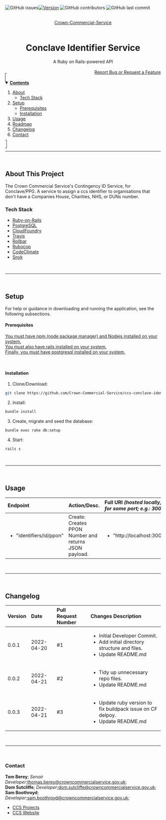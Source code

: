<!-- PROJECT SHIELDS -->
<img alt="GitHub issues" src="https://img.shields.io/github/issues/Crown-Commercial-Service/ccs-conclave-identifier-service">[![Version][version-shield]][version-url]
<img alt="GitHub contributors" src="https://img.shields.io/github/contributors/Crown-Commercial-Service/ccs-conclave-identifier-service">
<img alt="GitHub last commit" src="https://img.shields.io/github/last-commit/Crown-Commercial-Service/ccs-conclave-identifier-service">



<!-- PROJECT LOGO -->
<br>
<div align="center">
  <a href="https://github.com/Crown-Commercial-Service">
    Crown-Commercial-Service
  </a><br><br>
  <div align="center"><h1>Conclave Identifier Service</h1>A Ruby on Rails-powered API</div>
  <div align="right">
    <br>
    <a href="https://github.com/Crown-Commercial-Service/ccs-conclave-identifier-service/issues">Report Bug or Request a Feature</a>
  </div>
</div>



<!-- TABLE OF CONTENTS -->
<details open="open" style="padding:4px;display:inline;border-width:1px;border-style:solid;">
  <summary><b style="display: inline-block"><u>Contents</u></b></summary>
    <ol>
        <li>
        <a href="#about-this-project">About</a>
        <ul>
            <li><a href="#tech-stack">Tech Stack</a></li>
        </ul>
        </li>
        <li>
        <a href="#setup">Setup</a>
        <ul>
            <li><a href="#prerequisites">Prerequisites</a></li>
            <li><a href="#installation">Installation</a></li>
        </ul>
        </li>
        <li><a href="#usage">Usage</a></li>
        <li><a href="#roadmap">Roadmap</a></li>
        <li><a href="#changelog">Changelog</a></li>
        <li><a href="#contact">Contact</a></li>
    </ol>
</details><hr><br>



<!-- ABOUT THis PROJECT -->
## About This Project
The Crown Commercial Service's Contingency ID Service, for Conclave/PPG. A service to assign a ccs identifier to organisations that don't have a Companies House, Charities, NHS, or DUNs number.

### Tech Stack
* [Ruby-on-Rails](https://rubyonrails.org/)
* [PostgreSQL](https://www.postgresql.org)
* [CloudFoundry](https://www.cloudfoundry.org/)
* [Travis](https://www.travis-ci.com/)
* [Rollbar](https://rollbar.com/)
* [Rubocop](https://rubocop.org/)
* [CodeClimate](https://codeclimate.com/)
* [Snyk](https://snyk.io/)

<br><hr><br>



<!-- SETUP -->
## Setup
For help or guidance in downloading and running the application, see the following subsections.
<br>

#### Prerequisites
[You must have npm (node package manager) and Nodejs installed on your system.](https://docs.npmjs.com/downloading-and-installing-node-js-and-npm)<br>
[You must also have rails installed on your system.](https://guides.rubyonrails.org/v5.0/getting_started.html)<br>
[Finally, you must have postgresql installed on your system.](https://www.postgresql.org)

<br>

#### Installation
1. Clone/Download:
  ```sh
  git clone https://github.com/Crown-Commercial-Service/ccs-conclave-identifier-service.git
  ```
2. Install:
  ```sh
  bundle install
  ```
3. Create, migrate and seed the database:
  ```sh
  bundle exec rake db:setup

  ```
4. Start:
  ```sh
  rails s
  ```

<br><hr><br>



<!-- USAGE EXAMPLES -->
## Usage

| Endpoint | Action/Desc. | Full URI <i>(hosted locally, for some port; e.g.: 3000)</i> | Request Type |
|:---|:---|:---|:---|
| <ul><li>"identifiers/id/ppon"</li></ul> | Create:<br>Creates PPON Number and returns JSON payload. | <ul><li>"http://localhost:3000/"</li></ul> | POST |

<br><hr><br>

<!-- CHANGELOG -->
## Changelog

| Version | Date | Pull Request Number | Changes Description |
|:---|:---|:---|:---|
| 0.0.1 | 2022-04-20 | #1 | <ul><li>Initial Developer Commit.</li><li>Add initial directory structure and files.</li><li>Update README.md</li></ul> |
| 0.0.2 | 2022-04-21 | #2 | <ul><li>Tidy up unnecessary repo files.</li><li>Update README.md</li></ul> |
| 0.0.3 | 2022-04-21 | #3 | <ul><li>Update ruby version to fix buildpack issue on CF delpoy.</li><li>Update README.md</li></ul> |

<br><hr><br>


<!-- CONTACT -->
### Contact

<b>Tom Berey</b>; <i>Senoir Developer</i>;thomas.berey@crowncommercialservice.gov.uk;<br>
<b>Dom Sutcliffe</b>; <i>Developer</i>;dom.sutcliffe@crowncommercialservice.gov.uk;<br>
<b>Sam Boothroyd</b>; <i>Developer</i>;sam.boothroyd@crowncommercialservice.gov.uk;


* [CCS Projects](https://github.com/Crown-Commercial-Service?tab=repositories)
* [CCS Website](https://www.crowncommercial.gov.uk/)

<br>

<br>

<!-- SPECIFIC URLS - NEED CHANGING PER PROJECT -->
[workflow-shield]: https://github.com/Crown-Commercial-Service/ccs-conclave-identifier-service/actions/workflows/codeql-analysis.yml/badge.svg
[workflow-url]: https://github.com/Crown-Commercial-Service/ccs-conclave-identifier-service/actions
[version-shield]: https://img.shields.io/github/v/release/Crown-Commercial-Service/social-stocks
[version-url]: https://github.com/Crown-Commercial-Service/ccs-conclave-identifier-service/releases/
[stars-shield]: https://img.shields.io/github/stars/Crown-Commercial-Service/social-stocks.svg
[stars-url]: https://github.com/Crown-Commercial-Service/ccs-conclave-identifier-service/stargazers
[contributors-shield]: https://img.shields.io/github/contributors/Crown-Commercial-Service/social-stocks.svg
[contributors-url]: https://github.com/Crown-Commercial-Service/ccs-conclave-identifier-service/graphs/contributors
[forks-shield]: https://img.shields.io/github/forks/Crown-Commercial-Service/social-stocks.svg
[forks-url]: https://github.com/Crown-Commercial-Service/ccs-conclave-identifier-service/network/members
[issues-shield]: https://img.shields.io/github/issues/Crown-Commercial-Service/social-stocks.svg
[issues-url]: https://github.com/Crown-Commercial-Service/ccs-conclave-identifier-service/issues
[project-url]: https://github.com/Crown-Commercial-Service/ccs-conclave-identifier-service/projects
